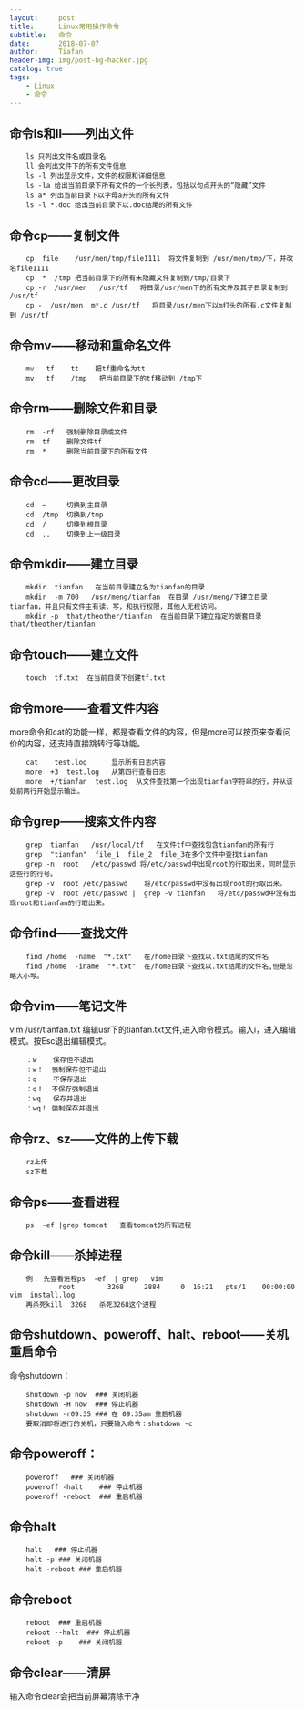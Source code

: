 ```yaml
---
layout:     post
title:      Linux常用操作命令
subtitle:   命令
date:       2018-07-07
author:     Tiafan
header-img: img/post-bg-hacker.jpg
catalog: true
tags:
    - Linux
    - 命令
---
```

##      

## 命令ls和ll——列出文件
```
    ls 只列出文件名或目录名
    ll 会列出文件下的所有文件信息
    ls -l 列出显示文件，文件的权限和详细信息
    ls -la 给出当前目录下所有文件的一个长列表，包括以句点开头的“隐藏”文件
    ls a* 列出当前目录下以字母a开头的所有文件
    ls -l *.doc 给出当前目录下以.doc结尾的所有文件
```
## 命令cp——复制文件 
```
    cp  file    /usr/men/tmp/file1111  将文件复制到 /usr/men/tmp/下，并改名file1111 
    cp  *  /tmp 把当前目录下的所有未隐藏文件复制到/tmp/目录下
    cp -r  /usr/men   /usr/tf   将目录/usr/men下的所有文件及其子目录复制到 /usr/tf
    cp -  /usr/men  m*.c /usr/tf   将目录/usr/men下以m打头的所有.c文件复制到 /usr/tf
```
## 命令mv——移动和重命名文件
```
    mv   tf    tt    把tf重命名为tt
    mv   tf    /tmp   把当前目录下的tf移动到 /tmp下
```
## 命令rm——删除文件和目录
```
    rm  -rf   强制删除目录或文件
    rm  tf    删除文件tf
    rm  *     删除当前目录下的所有文件
```
## 命令cd——更改目录
```
    cd  ~     切换到主目录
    cd  /tmp  切换到/tmp
    cd  /     切换到根目录
    cd  ..    切换到上一级目录
```
## 命令mkdir——建立目录
```
    mkdir  tianfan   在当前目录建立名为tianfan的目录
    mkdir  -m 700   /usr/meng/tianfan  在目录 /usr/meng/下建立目录tianfan，并且只有文件主有读，写，和执行权限，其他人无权访问。
    mkdir -p  that/theother/tianfan  在当前目录下建立指定的嵌套目录that/theother/tianfan
```
## 命令touch——建立文件
```
    touch  tf.txt  在当前目录下创建tf.txt
```
## 命令more——查看文件内容
more命令和cat的功能一样，都是查看文件的内容，但是more可以按页来查看问价的内容，还支持直接跳转行等功能。
```
    cat    test.log      显示所有日志内容
    more  +3  test.log   从第四行查看日志
    more  +/tianfan  test.log  从文件查找第一个出现tianfan字符串的行，并从该处前两行开始显示输出。
```
## 命令grep——搜索文件内容
```
    grep  tianfan   /usr/local/tf   在文件tf中查找包含tianfan的所有行
    grep  "tianfan"  file_1  file_2  file_3在多个文件中查找tianfan
    grep -n  root   /etc/passwd 将/etc/passwd中出现root的行取出来，同时显示这些行的行号。
    grep -v  root /etc/passwd    将/etc/passwd中没有出现root的行取出来。
    grep -v  root /etc/passwd |  grep -v tianfan   将/etc/passwd中没有出现root和tianfan的行取出来。
```
## 命令find——查找文件
```
    find /home  -name  "*.txt"   在/home目录下查找以.txt结尾的文件名
    find /home  -iname  "*.txt"  在/home目录下查找以.txt结尾的文件名,但是忽略大小写。
```
## 命令vim——笔记文件
vim  /usr/tianfan.txt    编辑usr下的tianfan.txt文件,进入命令模式。输入i，进入编辑模式。按Esc退出编辑模式。
```
    ：w    保存但不退出
    ：w！  强制保存但不退出
    ：q    不保存退出
    ：q！  不保存强制退出
    ：wq   保存并退出
    ：wq！ 强制保存并退出
```
## 命令rz、sz——文件的上传下载
```
    rz上传
    sz下载
```
## 命令ps——查看进程
```
    ps  -ef |grep tomcat   查看tomcat的所有进程
```
## 命令kill——杀掉进程
```
    例： 先查看进程ps  -ef  | grep   vim   
            root        3268     2884     0  16:21   pts/1    00:00:00 vim  install.log
    再杀死kill  3268   杀死3268这个进程
```
## 命令shutdown、poweroff、halt、reboot——关机重启命令
命令shutdown：
```
    shutdown -p now  ### 关闭机器 
    shutdown -H now  ### 停止机器
    shutdown -r09:35 ### 在 09:35am 重启机器
    要取消即将进行的关机，只要输入命令：shutdown -c 
```
## 命令poweroff：
```
    poweroff   ### 关闭机器
    poweroff -halt    ### 停止机器
    poweroff -reboot  ### 重启机器
```
## 命令halt
```
    halt   ### 停止机器
    halt -p ### 关闭机器 
    halt -reboot ### 重启机器 
```
## 命令reboot
```
    reboot  ### 重启机器 
    reboot --halt  ### 停止机器
    reboot -p    ### 关闭机器 
```
## 命令clear——清屏
输入命令clear会把当前屏幕清除干净






